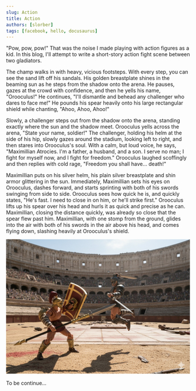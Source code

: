 ```yaml
---
slug: Action
title: Action
authors: [slorber]
tags: [facebook, hello, docusaurus]
---
```


"Pow, pow, pow!" That was the noise I made playing with action figures as a kid. In this blog, I'll attempt to write a short-story action fight scene between two gladiators.

The champ walks in with heavy, vicious footsteps. With every step, you can see the sand lift off his sandals. His golden breastplate shines in the beaming sun as he steps from the shadow onto the arena. He pauses, gazes at the crowd with confidence, and then he yells his name, "Orooculus!" He continues, "I'll dismantle and behead any challenger who dares to face me!" He pounds his spear heavily onto his large rectangular shield while chanting, "Ahoo, Ahoo, Ahoo!"

Slowly, a challenger steps out from the shadow onto the arena, standing exactly where the sun and the shadow meet. Orooculus yells across the arena, "State your name, soldier!" The challenger, holding his helm at the side of his hip, slowly gazes around the stadium, looking left to right, and then stares into Orooculus's soul. With a calm, but loud voice, he says, "Maximillian Atrocies. I'm a father, a husband, and a son. I serve no man; I fight for myself now, and I fight for freedom." Orooculus laughed scoffingly and then replies with cold rage, "Freedom you shall have... death!"

Maximillian puts on his silver helm, his plain silver breastplate and shin armor glittering in the sun. Immediately, Maximillian sets his eyes on Orooculus, dashes forward, and starts sprinting with both of his swords swinging from side to side. Orooculus sees how quick he is, and quickly states, "He's fast. I need to close in on him, or he'll strike first." Orooculus lifts up his spear over his head and hurls it as quick and precise as he can. Maximillian, closing the distance quickly, was already so close that the spear flew past him. Maximillian, with one stomp from the ground, glides into the air with both of his swords in the air above his head, and comes flying down, slashing heavily at Orooculus's shield.

![gladiator-air-strike](IMG_0062.PNG)

To be continue...